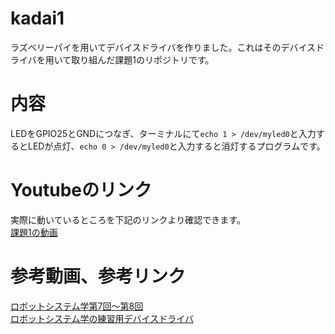 # kadai1
ラズベリーパイを用いてデバイスドライバを作りました。これはそのデバイスドライバを用いて取り組んだ課題1のリポジトリです。

# 内容
LEDをGPIO25とGNDにつなぎ、ターミナルにて`echo 1 > /dev/myled0`と入力するとLEDが点灯、`echo 0 > /dev/myled0`と入力すると消灯するプログラムです。

# Youtubeのリンク
実際に動いているところを下記のリンクより確認できます。  
[課題1の動画](https://youtu.be/sSezWMWWlZM)

# 参考動画、参考リンク
[ロボットシステム学第7回～第8回](https://www.youtube.com/watch?v=xQW8-FNuboo)  
[ロボットシステム学の練習用デバイスドライバ](https://github.com/ryuichiueda/robosys_device_drivers)

